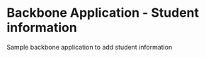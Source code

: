 Backbone Application - Student information
========

Sample backbone application to add student information
